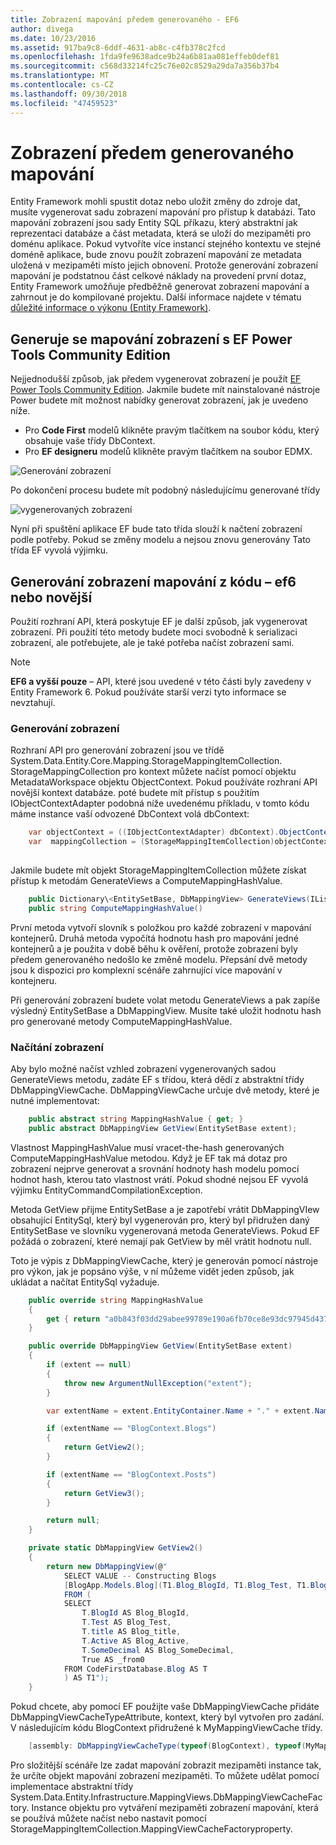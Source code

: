 ```yaml
---
title: Zobrazení mapování předem generovaného - EF6
author: divega
ms.date: 10/23/2016
ms.assetid: 917ba9c8-6ddf-4631-ab8c-c4fb378c2fcd
ms.openlocfilehash: 1fda9fe9638adce9b24a6b81aa081effeb0def81
ms.sourcegitcommit: c568d33214fc25c76e02c8529a29da7a356b37b4
ms.translationtype: MT
ms.contentlocale: cs-CZ
ms.lasthandoff: 09/30/2018
ms.locfileid: "47459523"
---
```

# <a name="pre-generated-mapping-views"></a>Zobrazení předem generovaného mapování
Entity Framework mohli spustit dotaz nebo uložit změny do zdroje dat, musíte vygenerovat sadu zobrazení mapování pro přístup k databázi. Tato mapování zobrazení jsou sady Entity SQL příkazu, který abstraktní jak reprezentaci databáze a část metadata, která se uloží do mezipaměti pro doménu aplikace. Pokud vytvoříte více instancí stejného kontextu ve stejné doméně aplikace, bude znovu použít zobrazení mapování ze metadata uložená v mezipaměti místo jejich obnovení. Protože generování zobrazení mapování je podstatnou část celkové náklady na provedení první dotaz, Entity Framework umožňuje předběžně generovat zobrazení mapování a zahrnout je do kompilované projektu. Další informace najdete v tématu [důležité informace o výkonu (Entity Framework)](~/ef6/fundamentals/performance/perf-whitepaper.md).

## <a name="generating-mapping-views-with-the-ef-power-tools-community-edition"></a>Generuje se mapování zobrazení s EF Power Tools Community Edition

Nejjednodušší způsob, jak předem vygenerovat zobrazení je použít [EF Power Tools Community Edition](https://marketplace.visualstudio.com/items?itemName=ErikEJ.EntityFramework6PowerToolsCommunityEdition). Jakmile budete mít nainstalované nástroje Power budete mít možnost nabídky generovat zobrazení, jak je uvedeno níže.

-   Pro **Code First** modelů klikněte pravým tlačítkem na soubor kódu, který obsahuje vaše třídy DbContext.
-   Pro **EF designeru** modelů klikněte pravým tlačítkem na soubor EDMX.

![Generování zobrazení](~/ef6/media/generateviews.png)

Po dokončení procesu budete mít podobný následujícímu generované třídy

![vygenerovaných zobrazení](~/ef6/media/generatedviews.png)

Nyní při spuštění aplikace EF bude tato třída slouží k načtení zobrazení podle potřeby. Pokud se změny modelu a nejsou znovu generovány Tato třída EF vyvolá výjimku.

## <a name="generating-mapping-views-from-code---ef6-onwards"></a>Generování zobrazení mapování z kódu – ef6 nebo novější

Použití rozhraní API, která poskytuje EF je další způsob, jak vygenerovat zobrazení. Při použití této metody budete moci svobodně k serializaci zobrazení, ale potřebujete, ale je také potřeba načíst zobrazení sami.

> [!NOTE]
> **EF6 a vyšší pouze** – API, které jsou uvedené v této části byly zavedeny v Entity Framework 6. Pokud používáte starší verzi tyto informace se nevztahují.

### <a name="generating-views"></a>Generování zobrazení

Rozhraní API pro generování zobrazení jsou ve třídě System.Data.Entity.Core.Mapping.StorageMappingItemCollection. StorageMappingCollection pro kontext můžete načíst pomocí objektu MetadataWorkspace objektu ObjectContext. Pokud používáte rozhraní API novější kontext databáze. poté budete mít přístup s použitím IObjectContextAdapter podobná níže uvedenému příkladu, v tomto kódu máme instance vaší odvozené DbContext volá dbContext:

``` csharp
    var objectContext = ((IObjectContextAdapter) dbContext).ObjectContext;
    var  mappingCollection = (StorageMappingItemCollection)objectContext.MetadataWorkspace
                                                                        .GetItemCollection(DataSpace.CSSpace);
```

Jakmile budete mít objekt StorageMappingItemCollection můžete získat přístup k metodám GenerateViews a ComputeMappingHashValue.

``` csharp
    public Dictionary\<EntitySetBase, DbMappingView> GenerateViews(IList<EdmSchemaError> errors)
    public string ComputeMappingHashValue()
```

První metoda vytvoří slovník s položkou pro každé zobrazení v mapování kontejnerů. Druhá metoda vypočítá hodnotu hash pro mapování jedné kontejnerů a je použita v době běhu k ověření, protože zobrazení byly předem generovaného nedošlo ke změně modelu. Přepsání dvě metody jsou k dispozici pro komplexní scénáře zahrnující více mapování v kontejneru.

Při generování zobrazení budete volat metodu GenerateViews a pak zapíše výsledný EntitySetBase a DbMappingView. Musíte také uložit hodnotu hash pro generované metody ComputeMappingHashValue.

### <a name="loading-views"></a>Načítání zobrazení

Aby bylo možné načíst vzhled zobrazení vygenerovaných sadou GenerateViews metodu, zadáte EF s třídou, která dědí z abstraktní třídy DbMappingViewCache. DbMappingViewCache určuje dvě metody, které je nutné implementovat:

``` csharp
    public abstract string MappingHashValue { get; }
    public abstract DbMappingView GetView(EntitySetBase extent);
```

Vlastnost MappingHashValue musí vracet-the-hash generovaných ComputeMappingHashValue metodou. Když je EF tak má dotaz pro zobrazení nejprve generovat a srovnání hodnoty hash modelu pomocí hodnot hash, kterou tato vlastnost vrátí. Pokud shodné nejsou EF vyvolá výjimku EntityCommandCompilationException.

Metoda GetView přijme EntitySetBase a je zapotřebí vrátit DbMappingVIew obsahující EntitySql, který byl vygenerován pro, který byl přidružen daný EntitySetBase ve slovníku vygenerovaná metoda GenerateViews. Pokud EF požádá o zobrazení, které nemají pak GetView by měl vrátit hodnotu null.

Toto je výpis z DbMappingViewCache, který je generován pomocí nástroje pro výkon, jak je popsáno výše, v ní můžeme vidět jeden způsob, jak ukládat a načítat EntitySql vyžaduje.

``` csharp
    public override string MappingHashValue
    {
        get { return "a0b843f03dd29abee99789e190a6fb70ce8e93dc97945d437d9a58fb8e2afd2e"; }
    }

    public override DbMappingView GetView(EntitySetBase extent)
    {
        if (extent == null)
        {
            throw new ArgumentNullException("extent");
        }

        var extentName = extent.EntityContainer.Name + "." + extent.Name;

        if (extentName == "BlogContext.Blogs")
        {
            return GetView2();
        }

        if (extentName == "BlogContext.Posts")
        {
            return GetView3();
        }

        return null;
    }

    private static DbMappingView GetView2()
    {
        return new DbMappingView(@"
            SELECT VALUE -- Constructing Blogs
            [BlogApp.Models.Blog](T1.Blog_BlogId, T1.Blog_Test, T1.Blog_title, T1.Blog_Active, T1.Blog_SomeDecimal)
            FROM (
            SELECT
                T.BlogId AS Blog_BlogId,
                T.Test AS Blog_Test,
                T.title AS Blog_title,
                T.Active AS Blog_Active,
                T.SomeDecimal AS Blog_SomeDecimal,
                True AS _from0
            FROM CodeFirstDatabase.Blog AS T
            ) AS T1");
    }
```

Pokud chcete, aby pomocí EF použijte vaše DbMappingViewCache přidáte DbMappingViewCacheTypeAttribute, kontext, který byl vytvořen pro zadání. V následujícím kódu BlogContext přidružené k MyMappingViewCache třídy.

``` csharp
    [assembly: DbMappingViewCacheType(typeof(BlogContext), typeof(MyMappingViewCache))]
```

Pro složitější scénáře lze zadat mapování zobrazit mezipaměti instance tak, že určíte objekt mapování zobrazení mezipaměti. To můžete udělat pomocí implementace abstraktní třídy System.Data.Entity.Infrastructure.MappingViews.DbMappingViewCacheFactory. Instance objektu pro vytváření mezipaměti zobrazení mapování, která se používá můžete načíst nebo nastavit pomocí StorageMappingItemCollection.MappingViewCacheFactoryproperty.
